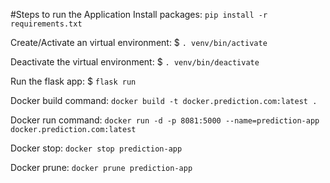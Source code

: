 #Steps to run the Application
Install packages: `pip install -r requirements.txt`

Create/Activate an virtual environment: $ `. venv/bin/activate`

Deactivate the virtual environment: $ `. venv/bin/deactivate`

Run the flask app: $ `flask run`

Docker build command: `docker build -t docker.prediction.com:latest .`

Docker run command: `docker run -d -p 8081:5000 --name=prediction-app docker.prediction.com:latest`

Docker stop: `docker stop prediction-app`

Docker prune: `docker prune prediction-app`
